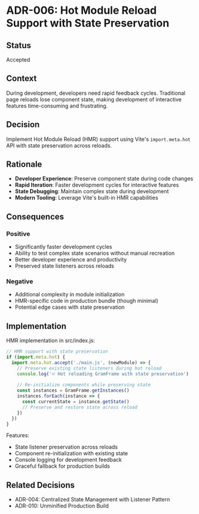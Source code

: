# ADR-006: Hot Module Reload Support with State Preservation

## Status
Accepted

## Context
During development, developers need rapid feedback cycles. Traditional page reloads lose component state, making development of interactive features time-consuming and frustrating.

## Decision
Implement Hot Module Reload (HMR) support using Vite's `import.meta.hot` API with state preservation across reloads.

## Rationale
- **Developer Experience**: Preserve component state during code changes
- **Rapid Iteration**: Faster development cycles for interactive features
- **State Debugging**: Maintain complex state during development
- **Modern Tooling**: Leverage Vite's built-in HMR capabilities

## Consequences
### Positive
- Significantly faster development cycles
- Ability to test complex state scenarios without manual recreation
- Better developer experience and productivity
- Preserved state listeners across reloads

### Negative
- Additional complexity in module initialization
- HMR-specific code in production bundle (though minimal)
- Potential edge cases with state preservation

## Implementation
HMR implementation in src/index.js:
```javascript
// HMR support with state preservation
if (import.meta.hot) {
  import.meta.hot.accept('./main.js', (newModule) => {
    // Preserve existing state listeners during hot reload
    console.log('🔥 Hot reloading GramFrame with state preservation')
    
    // Re-initialize components while preserving state
    const instances = GramFrame.getInstances()
    instances.forEach(instance => {
      const currentState = instance.getState()
      // Preserve and restore state across reload
    })
  })
}
```

Features:
- State listener preservation across reloads
- Component re-initialization with existing state
- Console logging for development feedback
- Graceful fallback for production builds

## Related Decisions
- ADR-004: Centralized State Management with Listener Pattern
- ADR-010: Unminified Production Build